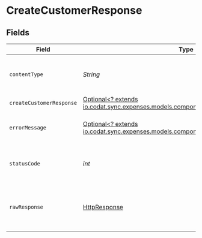 # CreateCustomerResponse


## Fields

| Field                                                                                                                                    | Type                                                                                                                                     | Required                                                                                                                                 | Description                                                                                                                              |
| ---------------------------------------------------------------------------------------------------------------------------------------- | ---------------------------------------------------------------------------------------------------------------------------------------- | ---------------------------------------------------------------------------------------------------------------------------------------- | ---------------------------------------------------------------------------------------------------------------------------------------- |
| `contentType`                                                                                                                            | *String*                                                                                                                                 | :heavy_check_mark:                                                                                                                       | HTTP response content type for this operation                                                                                            |
| `createCustomerResponse`                                                                                                                 | [Optional<? extends io.codat.sync.expenses.models.components.CreateCustomerResponse>](../../models/components/CreateCustomerResponse.md) | :heavy_minus_sign:                                                                                                                       | Success                                                                                                                                  |
| `errorMessage`                                                                                                                           | [Optional<? extends io.codat.sync.expenses.models.components.ErrorMessage>](../../models/components/ErrorMessage.md)                     | :heavy_minus_sign:                                                                                                                       | The request made is not valid.                                                                                                           |
| `statusCode`                                                                                                                             | *int*                                                                                                                                    | :heavy_check_mark:                                                                                                                       | HTTP response status code for this operation                                                                                             |
| `rawResponse`                                                                                                                            | [HttpResponse<InputStream>](https://docs.oracle.com/en/java/javase/11/docs/api/java.net.http/java/net/http/HttpResponse.html)            | :heavy_check_mark:                                                                                                                       | Raw HTTP response; suitable for custom response parsing                                                                                  |